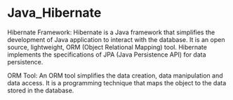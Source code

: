 # Java_Hibernate
Hibernate Framework:
Hibernate is a Java framework that simplifies the development of Java application to interact with the database. It is an open source, lightweight, ORM (Object Relational Mapping) tool. Hibernate implements the specifications of JPA (Java Persistence API) for data persistence.

ORM Tool:
An ORM tool simplifies the data creation, data manipulation and data access. It is a programming technique that maps the object to the data stored in the database.
